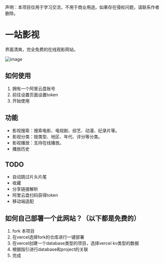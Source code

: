 声明：本项目仅用于学习交流，不用于商业用途。如果存在侵权问题，请联系作者删除。

# 一站影视

界面清爽，完全免费的在线观影网站。

![image](https://github.com/liujuntao123/one-site-movie/assets/22583601/22b742e0-7b19-4a94-92a7-6a3b1f4ff0fd)


## 如何使用
1. 拥有一个阿里云盘账号
2. 前往设置页面设置token
3. 开始使用

## 功能

- 影视搜索：搜索电影、电视剧、综艺、动漫、纪录片等。
- 影视分类：按类型、地区、年代、评分等分类。
- 影视播放：支持在线播放。
- 播放历史

## TODO

- 自动跳过片头片尾 
- 收藏 
- 分享链接解析 
- 阿里云盘扫码获得token 
- 移动端适配

## 如何自己部署一个此网站？（以下都是免费的）

  1. fork 本项目
  2. 在vercel选择fork的仓库进行一键部署
  3. 在vercel创建一个database类型的项目，选择vercel kv类型的数据
  4. 根据指引进行database和project的关联
  5. 完成
